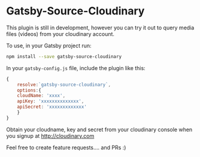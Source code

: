# Gatsby-Source-Cloudinary

This plugin is still in development, however you can try it out to query media files (videos) from your cloudinary account.

To use, in your Gatsby project run:

```bash
npm install --save gatsby-source-cloudinary
```

In your `gatsby-config.js` file, include the plugin like this:

```js
{
    resolve:`gatsby-source-cloudinary`,
    options:{
    cloudName: 'xxxx',
    apiKey: 'xxxxxxxxxxxxxx',
    apiSecret: 'xxxxxxxxxxxxx'
    }
}
```
Obtain your cloudname, key and secret from your cloudinary console when you signup at http://cloudinary.com

Feel free to create feature requests.... and PRs :)